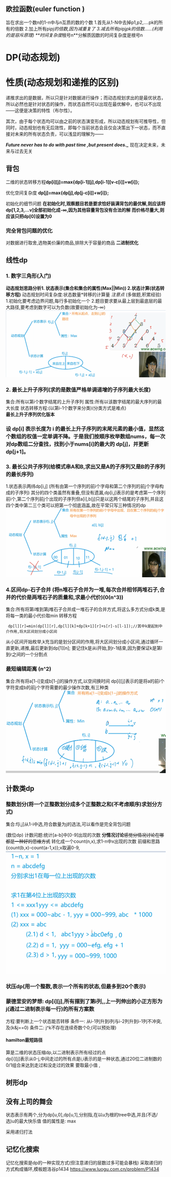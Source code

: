 ## 欧拉函数(euler function )
旨在求出一个数n的1-n中与n互质的数的个数 
1.首先从1-N中去掉p1,p2,....pk的所有的倍数 2.加上所有pi*pj的倍数,因为减重复了 3.减去所有pi*pj*pk的倍数......(利用的是容斥原理)
**时间复杂度*根号n**分解质因数的时间复杂度是根号n

# DP(动态规划)
# 性质(动态规划和递推的区别)
递推求出的是数据，所以只是针对数据进行操作；而动态规划求出的是最优状态，所以必然也是针对状态的操作，而状态自然可以出现在最优解中，也可以不出现——这便是决策的特性（布尔性）。

其次，由于每个状态均可以由之前的状态演变形成，所以动态规划有可推导性，但同时，动态规划也有无后效性，即每个当前状态会且仅会决策出下一状态，而不直接对未来的所有状态负责，可以浅显的理解为——

***Future  never  has  to  do  with  past  time  ,but  present  does._***
现在决定未来，未来与过去无关

## 背包 
二维的状态转移方程**dp[i][j]=max{dp[i-1][j],dp[i-1][v-c[i]]+w[i]};**

优化空间复杂度 
**dp[j]=max{dp[j],dp[j-c[i]]+w[i]};**

 初始化的细节问题 
**在初始化时,观察题目若是要求恰好装满背包的最优解,则应该将dp[1,2,3,...v]全部初始化成-∞,因为其他容量背包没有合法的解** 
**而价格尽量大,则应该只把dp[0]设置为0**

### 完全背包问题的优化 
对数据进行取舍,选物美价廉的商品,排除大于容量的商品
**二进制优化** 

## 线性dp
### 1. 数字三角形(入门)
**动态规划思路分析1. 状态表示(集合和集合的属性(Max||Min)) 2.状态计算(状态转移方程)**
动态规划时间复杂度:状态数量*转移的计算量
*注意点* (多做题,积累经验)
1.初始化要考虑边界问题,每行多初始化一个
2.题目要求要从最上层到最底层的最大路径,要考虑到数字可以为负数(故要初始化为-∞)
![Alt text](../photo/%E6%95%B0%E5%AD%97%E4%B8%89%E8%A7%92%E5%BD%A2.png)

### 2. 最长上升子序列(求的是数值严格单调递增的子序列最大长度) 
集合:所有以第i个数字结尾的上升子序列 属性:所有以该数字结尾的最大序列的最大长度
状态转移方程:(以第i-1个数字来分类)(分类方式是难点)  
**最长上升子序列优化版本** 
### 设 dp[i] 表示长度为 i 的最长上升子序列的末尾元素的最小值，显然这个数组的权值一定单调不降。于是我们按顺序枚举数组nums，每一次对dp数组二分查找，找到小于nums[i]的最大的 dp[j]，并更新 dp[j+1]。


 
### 3. 最长公共子序列(给模式串A和B,求出又是A的子序列又是B的子序列的最长序列)
1.状态表示两纬dp[i,j]  (所有由第一个序列的前i个字母和第二个序列的前j个字母构成的子序列)
其分的四个类虽然有重叠,但没有遗漏,dp[i,j]表示的是考虑第一个序列前i个,第二个序列前j个出现的子序列但a[i],b[j]只是以这两个结尾的子序列,并且这四个类中第二三个类可以把第一个彻底涵盖,故在平常只写三种情况的dp
![Alt text](../photo/%E6%9C%80%E9%95%BF%E5%85%AC%E5%85%B1.png)

### 4.区间dp-石子合并 (将n堆石子合并为一堆,每次合并相邻两堆石子,合并的代价是两堆石子的质量和,求最小代价)(0(n^3))
集合:所有将第i堆到第j堆石子合并成一堆石子的合并方式,将这么多方式分成k类,是将每一类的最小代价取min
转移方程
```
 dp[l][r]=min(dp[l][r],dp[l][k]+dp[k+1][r]+s[r]-s[l-1]);//其中k是起到中介作用,将大区间划分成小区间
```
从小区间开始枚举,k充当的是划分区间的作用,将大区间划分成小区间,通过循环一直更新,递推,最后更新到dp[1][n];
要记住k是从i开始,到r-1结束,因为要保证k是第l到r之间的一个分割点

### 最短编辑距离 (n^2)
集合:所有将a[1-i]变成b[1-j]的操作方式,以空间换时间
dp[i][j]表示的是将a的前i个字符变成b的前j个字符需要的最少操作次数,有三种类
![Alt text](../photo/%E7%BC%96%E8%BE%91%E8%B7%9D%E7%A6%BB.png)


## 计数类dp
### 整数划分(将一个正整数划分成多个正整数之和(不考虑顺序)求划分方式)
集合:f[i,j]从1-i中选,符合数量为j的选法,可以看作是完全背包问题



(数位dp)
计数问题:统计[a-b]中[0-9]出现的次数
**分情况讨论**~~感觉分情况讨论在哪都是一种好的思维方式~~ 转化成一个count(n,x),求1-n中x出现的次数 前缀和思路{count(b,x)-count(a-1,x)};x取遍0-9,
![Alt text](../photo/%E8%AE%A1%E6%95%B0%E9%97%AE%E9%A2%98.png)  
  
### 状压dp(用一个整数,表示一个所有的状态,但最多到20个表示)
### 蒙德里安的梦想: dp[i][j],所有摆到了第i列,,上一列伸出的小正方形为j(通过二进制表示每一行)的所有方案数 
方程:要判断上一个状态能否转移
条件一: 从i-1列升到i列与i-2列升到i-1列不冲突,及(k&j==0)
条件二: j^k不存在连续奇数个0;(可以预处理)

#### hamilton最短路径
算是二维的状态压缩dp,以二进制表示所有经过的点  
dp[i][j]表示从0-j,中间走过的所有点是i,i表示的是一种状态,通过20位二进制数的0/1组合来达到走过和没走过的效果
要取最小值 ,

## 树形dp
## 没有上司的舞会  
状态表示有两个,分为dp[u,0],dp[u,1],分别指,在以u为根的tree中选,并且(不选/选)u的最大快乐值
值的属性是: max 

采用递归打法


## 记忆化搜索
记忆化搜索是dp的一种实现方式(但注意递归的层数过多可能会暴栈)
采取递归的方式构成循环,模板题洛谷p1434
https://www.luogu.com.cn/problem/P1434

